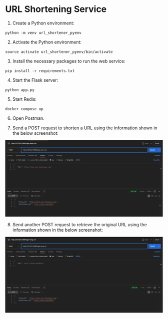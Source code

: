 # URL Shortening Service

1. Create a Python environment:
```commandline
python -m venv url_shortener_pyenv
```

2. Activate the Python environment:
```commandline
source activate url_shortener_pyenv/bin/activate
```

3. Install the necessary packages to run the web service:
```commandline
pip install -r requirements.txt
```

4. Start the Flask server:
```commandline
python app.py
```

5. Start Redis:
```commandline
docker compose up 
```

6. Open Postman.

7. Send a POST request to shorten a URL using the information shown in the below screenshot:

![Deeban Ramalingam - URL Shortener - Get Short URL Screenshot.png](README-screenshots/Deeban%20Ramalingam%20-%20URL%20Shortener%20-%20Get%20Short%20URL%20Screenshot.png)

8. Send another POST request to retrieve the original URL using the information shown in the below screenshot:

![Deeban Ramalingam - URL Shortener - Get Long URL Screenshot.png](README-screenshots/Deeban%20Ramalingam%20-%20URL%20Shortener%20-%20Get%20Long%20URL%20Screenshot.png)
